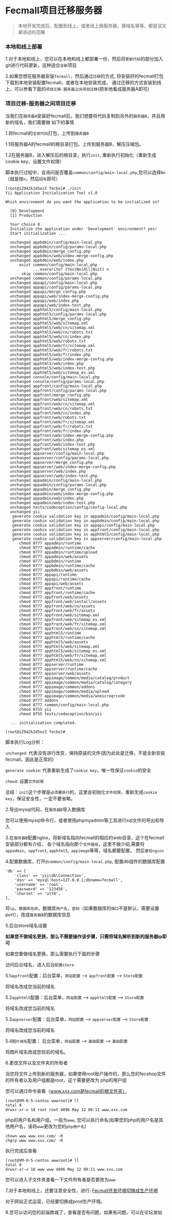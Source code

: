 Fecmall项目迁移服务器
=============

> 本地开发完成后，配置到线上，或者线上换服务器，换域名等等，都是该文章讲述的范畴


### 本地和线上部署

1.对于本地和线上，您可以在本地和线上都部署一份，然后将`更新代码`的部分加入git进行代码更新，这种适合`全新`项目

2.如果您想在服务器安装`fecmall`，然后通过`迁移`的方式, 将安装好的fecmall打包下载到本地安装配置fecmall，或者在本地安装完成，
通过迁移的方式安装到线上，可以参看下面的`项目迁移-服务器之间项目迁移`(把本地看成服务器A即可)

### 项目迁移-服务器之间项目迁移

当我们在`服务器A`安装好fecmall后，我们想要将代码复制到另外的`服务器B`，并且用新的域名，我们需要做
如下的事情


1.将fecmall的`全部代码`打包，上传到`服务器B`

1.1将服务器A的fecmall的根目录打包，上传到服务器B，解压压缩包。

1.2在服务器B，进入解压后的根目录，执行`init`, 重新执行初始化（重新生成cookie key，设置文件权限）

脚本执行过程中，会询问是否覆盖`common/config/main-local.php`,您可以选择`No`（就是按`n`，然后`回车`即可）

```
[root@iZ942k2d5ezZ fecbo]# ./init
Yii Application Initialization Tool v1.0

Which environment do you want the application to be initialized in?

  [0] Development
  [1] Production

  Your choice 0
  Initialize the application under 'Development' environment? yes!
  Start initialization ...

  unchanged appbdmin/config/main-local.php
  unchanged appbdmin/config/params-local.php
  unchanged appbdmin/merge_config.php
  unchanged appbdmin/web/index-merge-config.php
  unchanged appbdmin/web/index.php
      exist common/config/main-local.php
            ...overwrite? [Yes|No|All|Quit] n
       skip common/config/main-local.php
  unchanged common/config/params-local.php
  unchanged appapi/config/main-local.php
  unchanged appapi/config/params-local.php
  unchanged appapi/merge_config.php
  unchanged appapi/web/index-merge-config.php
  unchanged appapi/web/index.php
  unchanged appapi/web/index-test.php
  unchanged apphtml5/config/main-local.php
  unchanged apphtml5/config/params-local.php
  unchanged apphtml5/merge_config.php
  unchanged apphtml5/web/sitemap.xml
  unchanged apphtml5/web/cn/sitemap.xml
  unchanged apphtml5/web/cn/robots.txt
  unchanged apphtml5/web/cn/index.php
  unchanged apphtml5/web/robots.txt
  unchanged apphtml5/web/fr/sitemap.xml
  unchanged apphtml5/web/fr/robots.txt
  unchanged apphtml5/web/fr/index.php
  unchanged apphtml5/web/index-merge-config.php
  unchanged apphtml5/web/index.php
  unchanged apphtml5/web/index-test.php
  unchanged apphtml5/web/sitemap_es.xml
  unchanged console/config/main-local.php
  unchanged console/config/params-local.php
  unchanged appfront/config/main-local.php
  unchanged appfront/config/params-local.php
  unchanged appfront/merge_config.php
  unchanged appfront/web/sitemap.xml
  unchanged appfront/web/cn/sitemap.xml
  unchanged appfront/web/cn/robots.txt
  unchanged appfront/web/cn/index.php
  unchanged appfront/web/robots.txt
  unchanged appfront/web/fr/sitemap.xml
  unchanged appfront/web/fr/robots.txt
  unchanged appfront/web/fr/index.php
  unchanged appfront/web/index-merge-config.php
  unchanged appfront/web/index.php
  unchanged appfront/web/index-test.php
  unchanged appfront/web/sitemap_es.xml
  unchanged appserver/config/main-local.php
  unchanged appserver/config/params-local.php
  unchanged appserver/merge_config.php
  unchanged appserver/web/index-merge-config.php
  unchanged appserver/web/index.php
  unchanged appserver/web/index-test.php
  unchanged appadmin/config/main-local.php
  unchanged appadmin/config/params-local.php
  unchanged appadmin/merge_config.php
  unchanged appadmin/web/index-merge-config.php
  unchanged appadmin/web/index.php
  unchanged appadmin/web/index-test.php
  unchanged tests/codeception/config/config-local.php
  unchanged yii
   generate cookie validation key in appadmin/config/main-local.php
   generate cookie validation key in appbdmin/config/main-local.php
   generate cookie validation key in appapi/config/main-local.php
   generate cookie validation key in appfront/config/main-local.php
   generate cookie validation key in apphtml5/config/main-local.php
   generate cookie validation key in appserver/config/main-local.php
      chmod 0777 appadmin/runtime
      chmod 0777 appadmin/runtime/cache
      chmod 0777 appadmin/runtime/upload
      chmod 0777 appadmin/web/assets
      chmod 0777 appbdmin/runtime
      chmod 0777 appbdmin/runtime/cache
      chmod 0777 appbdmin/web/assets
      chmod 0777 appapi/runtime
      chmod 0777 appapi/runtime/cache
      chmod 0777 appapi/web/assets
      chmod 0777 appfront/runtime
      chmod 0777 appfront/runtime/cache
      chmod 0777 appfront/web/assets
      chmod 0777 appfront/web/install/assets
      chmod 0777 appfront/web/cn/assets
      chmod 0777 appfront/web/fr/assets
      chmod 0777 appfront/web/sitemap.xml
      chmod 0777 appfront/web/sitemap_es.xml
      chmod 0777 appfront/web/fr/sitemap.xml
      chmod 0777 appfront/web/cn/sitemap.xml
      chmod 0777 apphtml5/runtime
      chmod 0777 apphtml5/runtime/cache
      chmod 0777 apphtml5/web/assets
      chmod 0777 apphtml5/web/sitemap.xml
      chmod 0777 apphtml5/web/sitemap_es.xml
      chmod 0777 apphtml5/web/fr/sitemap.xml
      chmod 0777 apphtml5/web/cn/sitemap.xml
      chmod 0777 appserver/runtime
      chmod 0777 appserver/runtime/cache
      chmod 0777 appserver/web/assets
      chmod 0777 appimage/common/media/catalog/product
      chmod 0777 appimage/common/media/catalog/category
      chmod 0777 appimage/common/addons
      chmod 0777 appimage/common/media/upload
      chmod 0777 appimage/common/media/wxmicroqrcode
      chmod 0777 addons
      chmod 0777 common/config/main-local.php
      chmod 0755 yii
      chmod 0755 tests/codeception/bin/yii

  ... initialization completed.

[root@iZ942k2d5ezZ fecbo]# 

```

脚本执行Log分析：

`unchanged`: 代表没有进行改变，保持原装的文件(因为此处是迁移，不是全新安装fecmall，因此是正常的)

`generate cookie`: 代表重新生成了`cookie key`，唯一性保证`cookie`的安全

`chmod`: 设置`文件权限`


总结：`init`这个步骤是`必须要执行`的，这里会初始化`文件权限`，重新生成`cookie key`，保证安全性，一定不要省略。


2.导出mysql代码，在`服务器B`导入数据库

您可以使用mysql命令行，或者使用phpmyadmin等工具进行sql文件的导出和导入


3.在`服务器B`配置nginx，将新域名指向fecmall的相应的web目录，这个在fecmall安装部分都有介绍，
各个域名指向那个`文件路径`，这里不做介绍,需要将`appadmin`，`appfront`, `apphtml5`,` appimage`等等，域名都要配置，
然后`重启nginx`

4.配置数据库，打开`@common/config/main-local.php`, 配置db组件的数据库配置

```
'db' => [ 
    'class' => 'yii\db\Connection',
    'dsn' => 'mysql:host=127.0.0.1;dbname=fecmall',
    'username' => 'root',
    'password' => '123456',
    'charset' => 'utf8',
],
```

将`ip`，`数据库名称`，数据库`用户名`，`密码`（如果数据库的`端口`不是默认，需要设置port），改成`服务器B`的数据库信息



5.后台store域名设置

**如果您不做域名更换，那么不需要操作该步骤，只需将域名解析到新的服务器ip即可**

如果您要做域名更换，那么需要执行下面的步骤

访问后台域名，进入后台`配置store`

5.1`appfront`配置：后台菜单，`网站配置` -->  `appfront配置` --> `Store配置`

将域名改成您当前的域名

5.2`apphtml5`配置：后台菜单，`网站配置` -->  `apphtml5配置` --> `Store配置`

将域名改成您当前的域名

5.3`appserver`配置：后台菜单，`网站配置` -->  `appserver配置` --> `Store配置`

将域名改成您当前的域名

5.4`图片域名`配置：
后台菜单，`网站配置` -->  `基础配置` --> `基础配置`

将图片域名改成您目前的域名。

6.更改文件以及文件夹的所有者

当您将文件上传到新的服务器，如果使用root账户操作的，那么您的fecshop文件的所有者以及用户组都是root，这个需要更改为
php的用户组

您可以通过命令查看（www.xxx.com是fecmall的根文件夹）

```
[root@VM-0-5-centos wwwroot]# ll 
total 8
drwxr-xr-x 18 root root 4096 May 12 09:11 www.xxx.com

```

php的用户名和用户组，一般为`www`, 您可以执行命名(如果您的php的用户名是其他用户名，请将`www`更改为您的`php用户名`)

```
chown www www.xxx.com/ -R
chgrp www www.xxx.com/ -R
```

执行完成后查看

```
[root@VM-0-5-centos wwwroot]# ll 
total 8
drwxr-xr-x 18 www www 4096 May 12 09:11 www.xxx.com

```

您可以进入子文件夹查看一下文件所有者是否更改为`www`


7.对于本地和线上，还要注意安全性，进行: [Fecmall开发环境切换成生产环境](fecmall_env_change.md)

对于网站正式运营，已经要切换成prod生产环境。

8.您可以访问您的前端商城了，查看是否有问题，如果有问题，可以在论坛发帖







































